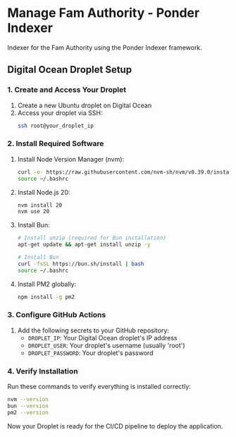 # Manage Fam Authority - Ponder Indexer

Indexer for the Fam Authority using the Ponder Indexer framework.

## Digital Ocean Droplet Setup

### 1. Create and Access Your Droplet

1. Create a new Ubuntu droplet on Digital Ocean
2. Access your droplet via SSH:
   ```bash
   ssh root@your_droplet_ip
   ```

### 2. Install Required Software

1. Install Node Version Manager (nvm):

   ```bash
   curl -o- https://raw.githubusercontent.com/nvm-sh/nvm/v0.39.0/install.sh | bash
   source ~/.bashrc
   ```

2. Install Node.js 20:

   ```bash
   nvm install 20
   nvm use 20
   ```

3. Install Bun:

   ```bash
   # Install unzip (required for Bun installation)
   apt-get update && apt-get install unzip -y

   # Install Bun
   curl -fsSL https://bun.sh/install | bash
   source ~/.bashrc
   ```

4. Install PM2 globally:
   ```bash
   npm install -g pm2
   ```

### 3. Configure GitHub Actions

1. Add the following secrets to your GitHub repository:
   - `DROPLET_IP`: Your Digital Ocean droplet's IP address
   - `DROPLET_USER`: Your droplet's username (usually 'root')
   - `DROPLET_PASSWORD`: Your droplet's password

### 4. Verify Installation

Run these commands to verify everything is installed correctly:

```bash
nvm --version
bun --version
pm2 --version
```

Now your Droplet is ready for the CI/CD pipeline to deploy the application.
